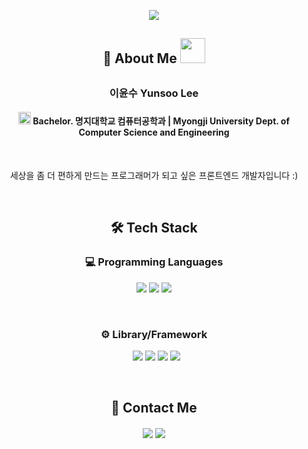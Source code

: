 <p align='center'>
    <img src="https://capsule-render.vercel.app/api?type=waving&text=WELCOME&color=timeGradient&height=250&section=header&fontSize=72&animation=fadeIn"/>
</p>


<h2 align="center">📄 About Me <img src="https://media.giphy.com/media/mGcNjsfWAjY5AEZNw6/giphy.gif" width="40"><h2> 

<h3 align="center"> 이윤수 Yunsoo Lee</h3>

<h4 align="center"><img src="https://media.giphy.com/media/fYSnHlufseco8Fh93Z/giphy.gif" width="20">  Bachelor. 명지대학교 컴퓨터공학과 | Myongji University Dept. of Computer Science and Engineering</h4>
<br>

<p align="center">세상을 좀 더 편하게 만드는 프로그래머가 되고 싶은 프론트엔드 개발자입니다 :) </p>
<br>




<h2 align="center">🛠 Tech Stack</h2>

<h3 align="center">💻 Programming Languages</h3>
<p align="center">
  <!--<img src="https://img.shields.io/badge/JAVA-007396?style=flat-squar&logo=JAVA&logoColor=white"/>-->
  <img src="https://img.shields.io/badge/html5-E34F26.svg?&style=flat-squar&logo=html5&logoColor=white"/>
  <img src="https://img.shields.io/badge/css3-1572B6.svg?&style=flat-squar&logo=css3&logoColor=white"/>
  <img src="https://img.shields.io/badge/javascript-F7DF1E.svg?&style=flat-squar&logo=javascript&logoColor=white"/>
</p>
<br>
<h3 align="center">⚙️ Library/Framework</h3>
<p align="center"></a>&nbsp
  <img src="https://img.shields.io/badge/react-61DAFB.svg?&style=flat-squar&logo=react&logoColor=white"/>
  <img src="https://img.shields.io/badge/Visual%20Studio%20Code-007ACC?style=flat&logo=VisualStudioCode&logoColor=white" />
  <img src="https://img.shields.io/badge/replit-F26207.svg?&style=flat-squar&logo=replit&logoColor=white"/>
  <img src="https://img.shields.io/badge/figma-F24E1E.svg?&style=flat-squar&logo=figma&logoColor=white"/>
  <!--<img src="https://img.shields.io/badge/eclipseide-2C2255.svg?&style=flat-squar&logo=eclipseide&logoColor=white"/>-->
  <!--<img src="https://img.shields.io/badge/androidstudio-3DDC84.svg?&style=flat-squar&logo=androidstudio&logoColor=white"/>-->
</p>
<br>



<h2 align="center">📧 Contact Me</h2>
<h4 align="center"><a href="https://blog.naver.com/ys_blog127/"><img src="https://img.shields.io/badge/My tech blog-A9BCF5?style=flat-square&logo=Undertale&logoColor=white&link=https://blog.naver.com/ys_blog127"/></a>  
<a href="mailto:goodas0505@gmail.com"><img src="https://img.shields.io/badge/Gmail-D0A9F5?style=flat-square&logo=Gmail&logoColor=white&link=mailto:goodas0505@gmail.com"/></a></h4>
</p>


